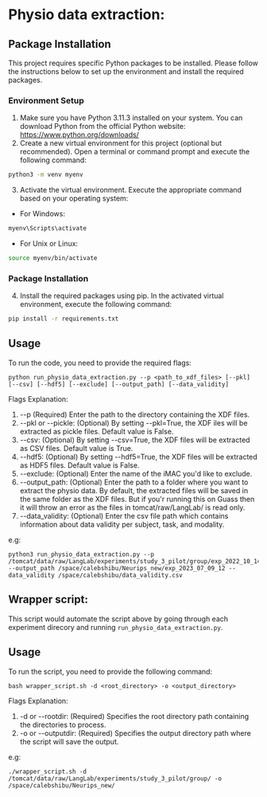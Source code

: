 # Physio data extraction:

## Package Installation
This project requires specific Python packages to be installed. Please follow the instructions below to set up the environment and install the required packages.
### Environment Setup
1. Make sure you have Python 3.11.3 installed on your system. You can download Python from the official Python website: https://www.python.org/downloads/
2. Create a new virtual environment for this project (optional but recommended). Open a terminal or command prompt and execute the following command:

```bash
python3 -m venv myenv
```
3. Activate the virtual environment. Execute the appropriate command based on your operating system:
* For Windows:
```bash
myenv\Scripts\activate
```
* For Unix or Linux:
```bash
source myenv/bin/activate
```

### Package Installation
4. Install the required packages using pip. In the activated virtual environment, execute the following command:
```bash
pip install -r requirements.txt
```

## Usage
To run the code, you need to provide the required flags:
```
python run_physio_data_extraction.py --p <path_to_xdf_files> [--pkl] [--csv] [--hdf5] [--exclude] [--output_path] [--data_validity]
```

Flags Explanation:
1. --p (Required) Enter the path to the directory containing the XDF files.
2. --pkl or --pickle: (Optional) By setting --pkl=True, the XDF iles will be extracted as pickle files. Default value is False.
3. --csv: (Optional) By setting --csv=True, the XDF files will be extracted as CSV files. Default value is True.
4. --hdf5: (Optional) By setting --hdf5=True, the XDF files will be extracted as HDF5 files. Default value is False.
5. --exclude: (Optional) Enter the name of the iMAC you'd like to exclude.
6. --output_path: (Optional) Enter the path to a folder where you want to extract the physio data. By default, the extracted files will be saved in the same folder as the XDF files. But if you'r running this on Guass then it will throw an error as the files in tomcat/raw/LangLab/ is read only. 
7. --data_validity: (Optional) Enter the csv file path which contains information about data validity per subject, task, and modality.

e.g:
```
python3 run_physio_data_extraction.py --p /tomcat/data/raw/LangLab/experiments/study_3_pilot/group/exp_2022_10_14_10/ --output_path /space/calebshibu/Neurips_new/exp_2023_07_09_12 --data_validity /space/calebshibu/data_validity.csv
```

## Wrapper script:
This script would automate the script above by going through each experiment direcory and running `run_physio_data_extraction.py`. 

## Usage
To run the script, you need to provide the following command:
```
bash wrapper_script.sh -d <root_directory> -o <output_directory>
```

Flags Explanation:
1. -d or --rootdir: (Required) Specifies the root directory path containing the directories to process.
2. -o or --outputdir: (Required) Specifies the output directory path where the script will save the output.

e.g:
```
./wrapper_script.sh -d /tomcat/data/raw/LangLab/experiments/study_3_pilot/group/ -o /space/calebshibu/Neurips_new/
```